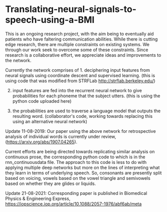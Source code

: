 # Translating-neural-signals-to-speech-using-a-BMI
This is an ongoing research project, with the aim being to eventually aid patients who have faltering communication abilities. While there is cutting edge research, there are multiple constraints on existing systems. We through our work seek to overcome some of these constraints. Since research is a collaborative effort, we appreciate ideas and improvements to the network. 

Currently the network comprises of 1. deciphering input features from neural signals using coordinate descent and supervised learning. (this is using code that was modified from STRFLab http://strflab.berkeley.edu/)

2. input features are fed into the recurrent neural network to give probabilities for each phoneme that the subject utters. (this is using the python code uploaded here)

3. the probabilities are used to traverse a language model that outputs the resulting word. (collaborator's code, working towards replacing this using an alternative neural network)

Update 11-08-2019: Our paper using the above network for retrospective analysis of individual words is currently under review, (https://arxiv.org/abs/1907.04265). 

Current efforts are being directed towards replicating similar analysis on continuous prose, the corresponding python code to which is in the rnn_continuousdata file. The approach to this code is less to do with applying multiple deep networks but more on the lines of interpreting what they learn in terms of underlying speech. So, consonants are presently split based on voicing, vowels based on the vowel triangle and semivowels based on whether they are glides or liquids. 

Update 21-08-2021: Corresponding paper is published in Biomedical Physics & Engineering Express, https://iopscience.iop.org/article/10.1088/2057-1976/abf6ab/meta


